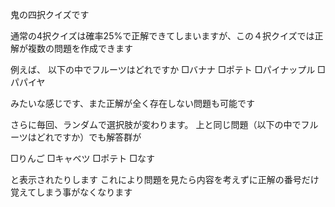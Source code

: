 鬼の四択クイズです

通常の4択クイズは確率25%で正解できてしまいますが、この４択クイズでは正解が複数の問題を作成できます

例えば、
以下の中でフルーツはどれですか
□バナナ
□ポテト
□パイナップル
□パパイヤ

みたいな感じです、また正解が全く存在しない問題も可能です

さらに毎回、ランダムで選択肢が変わります。
上と同じ問題（以下の中でフルーツはどれですか）でも解答群が

□りんご
□キャベツ
□ポテト
□なす

と表示されたりします
これにより問題を見たら内容を考えずに正解の番号だけ覚えてしまう事がなくなります



